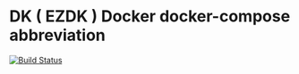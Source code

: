 # DK ( EZDK ) Docker docker-compose  abbreviation

[![Build Status](https://travis-ci.com/tamnil/ezdk.svg?branch=master)](https://travis-ci.com/tamnil/ezdk)
